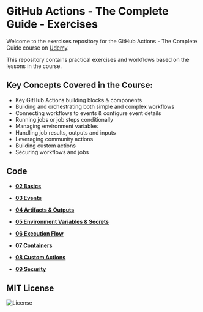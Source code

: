 # GitHub Actions - The Complete Guide - Exercises

Welcome to the exercises repository for the GitHub Actions - The Complete Guide course on [Udemy](https://udemy.com/course/github-actions-the-complete-guide/). 

This repository contains practical exercises and workflows based on the lessons in the course.

## Key Concepts Covered in the Course:
- Key GitHub Actions building blocks & components
- Building and orchestrating both simple and complex workflows
- Connecting workflows to events & configure event details
- Running jobs or job steps conditionally
- Managing environment variables
- Handling job results, outputs and inputs
- Leveraging community actions
- Building custom actions
- Securing workflows and jobs

## Code

- **[02 Basics](./02%20Basics/)**

- **[03 Events](./03%20Events/)**
- **[04 Artifacts & Outputs](./04%20Artifacts%20&%20Outputs/)**
- **[05 Environment Variables & Secrets](./05%20Environment%20Variables%20&%20Secrets/)**
- **[06 Execution Flow](./06%20Execution%20Flow/)**
- **[07 Containers](./07%20Containers/)**
- **[08 Custom Actions](./08%20Custom%20Actions/)**
- **[09 Security](./09%20Security/)**

## MIT License

![License](https://img.shields.io/badge/license-MIT-green)

